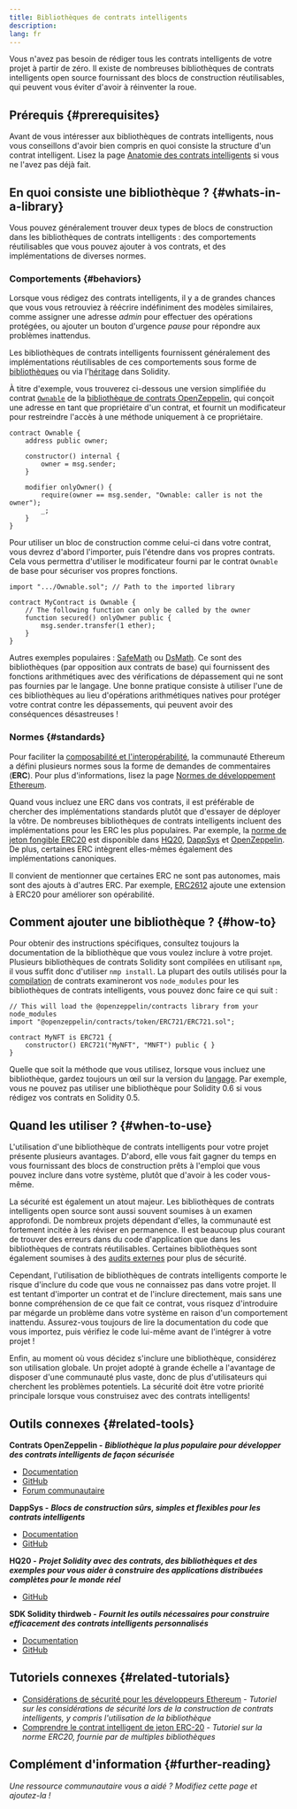 ```yaml
---
title: Bibliothèques de contrats intelligents
description:
lang: fr
---
```


Vous n'avez pas besoin de rédiger tous les contrats intelligents de votre projet à partir de zéro. Il existe de nombreuses bibliothèques de contrats intelligents open source fournissant des blocs de construction réutilisables, qui peuvent vous éviter d'avoir à réinventer la roue.

## Prérequis {#prerequisites}

Avant de vous intéresser aux bibliothèques de contrats intelligents, nous vous conseillons d'avoir bien compris en quoi consiste la structure d'un contrat intelligent. Lisez la page [Anatomie des contrats intelligents](/developers/docs/smart-contracts/anatomy/) si vous ne l'avez pas déjà fait.

## En quoi consiste une bibliothèque ? {#whats-in-a-library}

Vous pouvez généralement trouver deux types de blocs de construction dans les bibliothèques de contrats intelligents : des comportements réutilisables que vous pouvez ajouter à vos contrats, et des implémentations de diverses normes.

### Comportements {#behaviors}

Lorsque vous rédigez des contrats intelligents, il y a de grandes chances que vous vous retrouviez à réécrire indéfiniment des modèles similaires, comme assigner une adresse _admin_ pour effectuer des opérations protégées, ou ajouter un bouton d'urgence _pause_ pour répondre aux problèmes inattendus.

Les bibliothèques de contrats intelligents fournissent généralement des implémentations réutilisables de ces comportements sous forme de [bibliothèques](https://solidity.readthedocs.io/en/v0.7.2/contracts.html#libraries) ou via l'[héritage](https://solidity.readthedocs.io/en/v0.7.2/contracts.html#inheritance) dans Solidity.

À titre d'exemple, vous trouverez ci-dessous une version simplifiée du contrat [`Ownable`](https://github.com/OpenZeppelin/openzeppelin-contracts/blob/v3.2.0/contracts/access/Ownable.sol) de la [bibliothèque de contrats OpenZeppelin](https://github.com/OpenZeppelin/openzeppelin-contracts), qui conçoit une adresse en tant que propriétaire d'un contrat, et fournit un modificateur pour restreindre l'accès à une méthode uniquement à ce propriétaire.

```solidity
contract Ownable {
    address public owner;

    constructor() internal {
        owner = msg.sender;
    }

    modifier onlyOwner() {
        require(owner == msg.sender, "Ownable: caller is not the owner");
        _;
    }
}
```

Pour utiliser un bloc de construction comme celui-ci dans votre contrat, vous devrez d'abord l'importer, puis l'étendre dans vos propres contrats. Cela vous permettra d'utiliser le modificateur fourni par le contrat `Ownable` de base pour sécuriser vos propres fonctions.

```solidity
import ".../Ownable.sol"; // Path to the imported library

contract MyContract is Ownable {
    // The following function can only be called by the owner
    function secured() onlyOwner public {
        msg.sender.transfer(1 ether);
    }
}
```

Autres exemples populaires : [SafeMath](https://docs.openzeppelin.com/contracts/3.x/utilities#math) ou [DsMath](https://dappsys.readthedocs.io/en/latest/ds_math.html). Ce sont des bibliothèques (par opposition aux contrats de base) qui fournissent des fonctions arithmétiques avec des vérifications de dépassement qui ne sont pas fournies par le langage. Une bonne pratique consiste à utiliser l'une de ces bibliothèques au lieu d'opérations arithmétiques natives pour protéger votre contrat contre les dépassements, qui peuvent avoir des conséquences désastreuses !

### Normes {#standards}

Pour faciliter la [composabilité et l'interopérabilité](/developers/docs/smart-contracts/composability/), la communauté Ethereum a défini plusieurs normes sous la forme de demandes de commentaires (**ERC**). Pour plus d'informations, lisez la page [Normes de développement Ethereum](/developers/docs/standards/).

Quand vous incluez une ERC dans vos contrats, il est préférable de chercher des implémentations standards plutôt que d'essayer de déployer la vôtre. De nombreuses bibliothèques de contrats intelligents incluent des implémentations pour les ERC les plus populaires. Par exemple, la [norme de jeton fongible ERC20](/developers/tutorials/understand-the-erc-20-token-smart-contract/) est disponible dans [HQ20](https://github.com/HQ20/contracts/blob/master/contracts/token/README.md), [DappSys](https://github.com/dapphub/ds-token/) et [OpenZeppelin](https://docs.openzeppelin.com/contracts/3.x/erc20). De plus, certaines ERC intègrent elles-mêmes également des implémentations canoniques.

Il convient de mentionner que certaines ERC ne sont pas autonomes, mais sont des ajouts à d'autres ERC. Par exemple, [ERC2612](https://eips.ethereum.org/EIPS/eip-2612) ajoute une extension à ERC20 pour améliorer son opérabilité.

## Comment ajouter une bibliothèque ? {#how-to}

Pour obtenir des instructions spécifiques, consultez toujours la documentation de la bibliothèque que vous voulez inclure à votre projet. Plusieurs bibliothèques de contrats Solidity sont compilées en utilisant `npm`, il vous suffit donc d'utiliser `nmp install`. La plupart des outils utilisés pour la [compilation](/developers/docs/smart-contracts/compiling/) de contrats examineront vos `node_modules` pour les bibliothèques de contrats intelligents, vous pouvez donc faire ce qui suit :

```solidity
// This will load the @openzeppelin/contracts library from your node_modules
import "@openzeppelin/contracts/token/ERC721/ERC721.sol";

contract MyNFT is ERC721 {
    constructor() ERC721("MyNFT", "MNFT") public { }
}
```

Quelle que soit la méthode que vous utilisez, lorsque vous incluez une bibliothèque, gardez toujours un œil sur la version du [langage](/developers/docs/smart-contracts/languages/). Par exemple, vous ne pouvez pas utiliser une bibliothèque pour Solidity 0.6 si vous rédigez vos contrats en Solidity 0.5.

## Quand les utiliser ? {#when-to-use}

L'utilisation d'une bibliothèque de contrats intelligents pour votre projet présente plusieurs avantages. D'abord, elle vous fait gagner du temps en vous fournissant des blocs de construction prêts à l'emploi que vous pouvez inclure dans votre système, plutôt que d'avoir à les coder vous-même.

La sécurité est également un atout majeur. Les bibliothèques de contrats intelligents open source sont aussi souvent soumises à un examen approfondi. De nombreux projets dépendant d'elles, la communauté est fortement incitée à les réviser en permanence. Il est beaucoup plus courant de trouver des erreurs dans du code d'application que dans les bibliothèques de contrats réutilisables. Certaines bibliothèques sont également soumises à des [audits externes](https://github.com/OpenZeppelin/openzeppelin-contracts/tree/master/audits) pour plus de sécurité.

Cependant, l'utilisation de bibliothèques de contrats intelligents comporte le risque d'inclure du code que vous ne connaissez pas dans votre projet. Il est tentant d'importer un contrat et de l'inclure directement, mais sans une bonne compréhension de ce que fait ce contrat, vous risquez d'introduire par mégarde un problème dans votre système en raison d'un comportement inattendu. Assurez-vous toujours de lire la documentation du code que vous importez, puis vérifiez le code lui-même avant de l'intégrer à votre projet !

Enfin, au moment où vous décidez s'inclure une bibliothèque, considérez son utilisation globale. Un projet adopté à grande échelle a l'avantage de disposer d'une communauté plus vaste, donc de plus d'utilisateurs qui cherchent les problèmes potentiels. La sécurité doit être votre priorité principale lorsque vous construisez avec des contrats intelligents!

## Outils connexes {#related-tools}

**Contrats OpenZeppelin -** **_Bibliothèque la plus populaire pour développer des contrats intelligents de façon sécurisée_**

- [Documentation](https://docs.openzeppelin.com/contracts/)
- [GitHub](https://github.com/OpenZeppelin/openzeppelin-contracts)
- [Forum communautaire](https://forum.openzeppelin.com/c/general/16)

**DappSys -** **_Blocs de construction sûrs, simples et flexibles pour les contrats intelligents_**

- [Documentation](https://dappsys.readthedocs.io/)
- [GitHub](https://github.com/dapphub/dappsys)

**HQ20 -** **_Projet Solidity avec des contrats, des bibliothèques et des exemples pour vous aider à construire des applications distribuées complètes pour le monde réel_**

- [GitHub](https://github.com/HQ20/contracts)

**SDK Solidity thirdweb -** **_Fournit les outils nécessaires pour construire efficacement des contrats intelligents personnalisés_**

- [Documentation](https://portal.thirdweb.com/contracts/build/overview)
- [GitHub](https://github.com/thirdweb-dev/contracts)

## Tutoriels connexes {#related-tutorials}

- [Considérations de sécurité pour les développeurs Ethereum](/developers/docs/smart-contracts/security/) _- Tutoriel sur les considérations de sécurité lors de la construction de contrats intelligents, y compris l'utilisation de la bibliothèque_
- [Comprendre le contrat intelligent de jeton ERC-20](/developers/tutorials/understand-the-erc-20-token-smart-contract/) _- Tutoriel sur la norme ERC20, fournie par de multiples bibliothèques_

## Complément d'information {#further-reading}

_Une ressource communautaire vous a aidé ? Modifiez cette page et ajoutez-la !_
